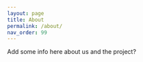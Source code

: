 ```yaml
---
layout: page
title: About
permalink: /about/
nav_order: 99
---
```


Add some info here about us and the project?
